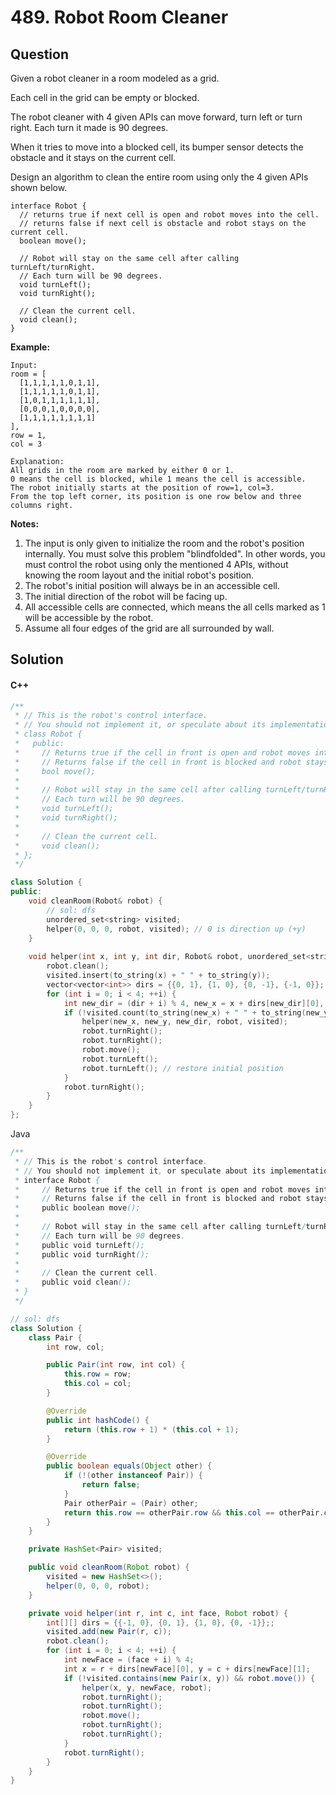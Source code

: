 # 489. Robot Room Cleaner

## Question

Given a robot cleaner in a room modeled as a grid.

Each cell in the grid can be empty or blocked.

The robot cleaner with 4 given APIs can move forward, turn left or turn right. Each turn it made is 90 degrees.

When it tries to move into a blocked cell, its bumper sensor detects the obstacle and it stays on the current cell.

Design an algorithm to clean the entire room using only the 4 given APIs shown below.

```
interface Robot {
  // returns true if next cell is open and robot moves into the cell.
  // returns false if next cell is obstacle and robot stays on the current cell.
  boolean move();

  // Robot will stay on the same cell after calling turnLeft/turnRight.
  // Each turn will be 90 degrees.
  void turnLeft();
  void turnRight();

  // Clean the current cell.
  void clean();
}
```

**Example:**

```
Input:
room = [
  [1,1,1,1,1,0,1,1],
  [1,1,1,1,1,0,1,1],
  [1,0,1,1,1,1,1,1],
  [0,0,0,1,0,0,0,0],
  [1,1,1,1,1,1,1,1]
],
row = 1,
col = 3

Explanation:
All grids in the room are marked by either 0 or 1.
0 means the cell is blocked, while 1 means the cell is accessible.
The robot initially starts at the position of row=1, col=3.
From the top left corner, its position is one row below and three columns right.
```

**Notes:**

1. The input is only given to initialize the room and the robot's position internally. You must solve this problem "blindfolded". In other words, you must control the robot using only the mentioned 4 APIs, without knowing the room layout and the initial robot's position.
2. The robot's initial position will always be in an accessible cell.
3. The initial direction of the robot will be facing up.
4. All accessible cells are connected, which means the all cells marked as 1 will be accessible by the robot.
5. Assume all four edges of the grid are all surrounded by wall.

## Solution

#### C++

```cpp
/**
 * // This is the robot's control interface.
 * // You should not implement it, or speculate about its implementation
 * class Robot {
 *   public:
 *     // Returns true if the cell in front is open and robot moves into the cell.
 *     // Returns false if the cell in front is blocked and robot stays in the current cell.
 *     bool move();
 *
 *     // Robot will stay in the same cell after calling turnLeft/turnRight.
 *     // Each turn will be 90 degrees.
 *     void turnLeft();
 *     void turnRight();
 *
 *     // Clean the current cell.
 *     void clean();
 * };
 */

class Solution {
public:
    void cleanRoom(Robot& robot) {
        // sol: dfs
        unordered_set<string> visited;
        helper(0, 0, 0, robot, visited); // 0 is direction up (+y)
    }
    
    void helper(int x, int y, int dir, Robot& robot, unordered_set<string>& visited) {
        robot.clean();
        visited.insert(to_string(x) + " " + to_string(y));
        vector<vector<int>> dirs = {{0, 1}, {1, 0}, {0, -1}, {-1, 0}};
        for (int i = 0; i < 4; ++i) {
            int new_dir = (dir + i) % 4, new_x = x + dirs[new_dir][0], new_y = y + dirs[new_dir][1];
            if (!visited.count(to_string(new_x) + " " + to_string(new_y)) && robot.move()) {
                helper(new_x, new_y, new_dir, robot, visited);
                robot.turnRight();
                robot.turnRight();
                robot.move();
                robot.turnLeft();
                robot.turnLeft(); // restore initial position
            }
            robot.turnRight();
        }
    }
};
```

Java

```java
/**
 * // This is the robot's control interface.
 * // You should not implement it, or speculate about its implementation
 * interface Robot {
 *     // Returns true if the cell in front is open and robot moves into the cell.
 *     // Returns false if the cell in front is blocked and robot stays in the current cell.
 *     public boolean move();
 *
 *     // Robot will stay in the same cell after calling turnLeft/turnRight.
 *     // Each turn will be 90 degrees.
 *     public void turnLeft();
 *     public void turnRight();
 *
 *     // Clean the current cell.
 *     public void clean();
 * }
 */

// sol: dfs
class Solution {
    class Pair {
        int row, col;

        public Pair(int row, int col) {
            this.row = row;
            this.col = col;
        }

        @Override
        public int hashCode() {
            return (this.row + 1) * (this.col + 1);
        }

        @Override
        public boolean equals(Object other) {
            if (!(other instanceof Pair)) {
                return false;
            }
            Pair otherPair = (Pair) other;
            return this.row == otherPair.row && this.col == otherPair.col;
        }
    }

    private HashSet<Pair> visited;

    public void cleanRoom(Robot robot) {
        visited = new HashSet<>();
        helper(0, 0, 0, robot);
    }

    private void helper(int r, int c, int face, Robot robot) {
        int[][] dirs = {{-1, 0}, {0, 1}, {1, 0}, {0, -1}};;
        visited.add(new Pair(r, c));
        robot.clean();
        for (int i = 0; i < 4; ++i) {
            int newFace = (face + i) % 4;
            int x = r + dirs[newFace][0], y = c + dirs[newFace][1];
            if (!visited.contains(new Pair(x, y)) && robot.move()) {
                helper(x, y, newFace, robot);
                robot.turnRight();
                robot.turnRight();
                robot.move();
                robot.turnRight();
                robot.turnRight();
            }
            robot.turnRight();
        }
    }
}
```
